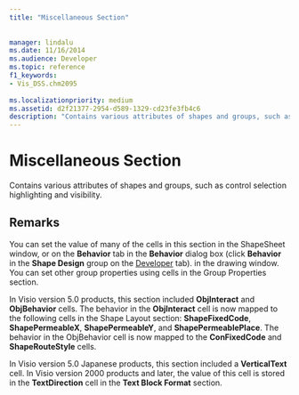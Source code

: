 ```yaml
---
title: "Miscellaneous Section"
 
 
manager: lindalu
ms.date: 11/16/2014
ms.audience: Developer
ms.topic: reference
f1_keywords:
- Vis_DSS.chm2095
 
ms.localizationpriority: medium
ms.assetid: d2f21377-2954-d589-1329-cd23fe3fb4c6
description: "Contains various attributes of shapes and groups, such as control selection highlighting and visibility."
---
```


# Miscellaneous Section

Contains various attributes of shapes and groups, such as control selection highlighting and visibility.
  
## Remarks

You can set the value of many of the cells in this section in the ShapeSheet window, or on the **Behavior** tab in the **Behavior** dialog box (click **Behavior** in the **Shape Design** group on the [Developer](run-in-developer-mode-display-the-developer-tab.md) tab). in the drawing window. You can set other group properties using cells in the Group Properties section. 
  
In Visio version 5.0 products, this section included **ObjInteract** and **ObjBehavior** cells. The behavior in the **ObjInteract** cell is now mapped to the following cells in the Shape Layout section: **ShapeFixedCode**, **ShapePermeableX**, **ShapePermeableY**, and **ShapePermeablePlace**. The behavior in the ObjBehavior cell is now mapped to the **ConFixedCode** and **ShapeRouteStyle** cells. 
  
In Visio version 5.0 Japanese products, this section included a **VerticalText** cell. In Visio version 2000 products and later, the value of this cell is stored in the **TextDirection** cell in the **Text Block Format** section. 
  

